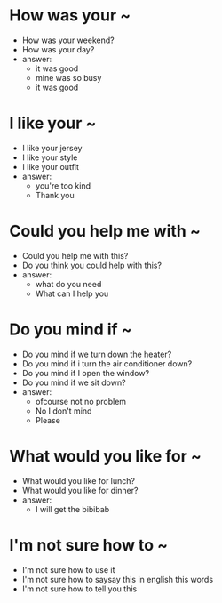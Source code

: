 
# How was your ~
  * How was your weekend?
  * How was your day?
  * answer:
    * it was good
    * mine was so busy
    * it was good

# I like your ~
  * I like your jersey
  * I like your style 
  * I like your outfit
  * answer:
    * you're too kind
    * Thank you
    
# Could you help me with ~
  * Could you help me with this?
  * Do you think you could help with this?
  * answer:
    * what do you need
    * What can I help you

# Do you mind if ~
  * Do you mind if we turn down the heater?
  * Do you mind if i turn the air conditioner down?
  * Do you mind if I open the window?
  * Do you mind if we sit down?
  * answer:
    * ofcourse not no problem
    * No I don't mind
    * Please

# What would you like for ~
  * What would you like for lunch?
  * What would you like for dinner?
  * answer:
      * I will get the bibibab

# I'm not sure how to ~
  * I'm not sure  how to  use it
  * I'm not sure  how to  saysay this in english this words
  * I'm not sure  how to  tell you this